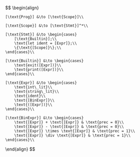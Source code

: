 $$
\begin{align}

    [\text{Prog}] &\to [\text{Scope}]\\

    [\text{Scope}] &\to [\text{Stmt}]^*\\

    [\text{Stmt}] &\to \begin{cases}
        [\text{Builtin}];\\
        \text{let ident = [Expr]};\\
        \{\text{[Scope]}\};\\
    \end{cases}\\

    [\text{Builtin}] &\to \begin{cases}
        \text{exit([Expr])}\\
        \text{print([Expr])}\\
    \end{cases}\\

    [\text{Expr}] &\to \begin{cases}
        \text{int\_lit}\\
        \text{string\_lit}\\
        \text{ident}\\
        \text{[BinExpr]}\\
        \text{([Expr])}\\
    \end{cases}\\

    [\text{BinExpr}] &\to \begin{cases}
        \text{[Expr]} + \text{[Expr]} & \text{prec = 0}\\
        \text{[Expr]} - \text{[Expr]} & \text{prec = 0}\\
        \text{[Expr]} \times \text{[Expr]} & \text{prec = 1}\\
        \text{[Expr]} \div \text{[Expr]} & \text{prec = 1}\\
    \end{cases}\\

\end{align}
$$